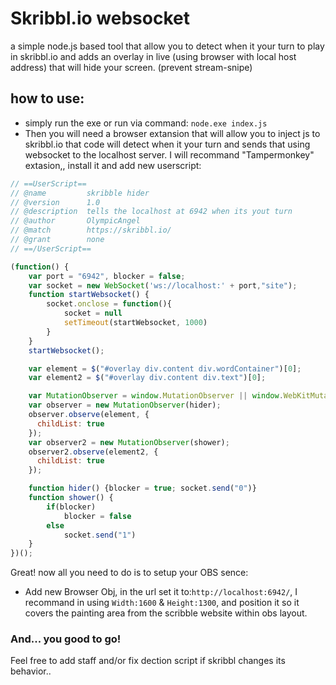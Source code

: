 # Skribbl.io websocket
 a simple node.js based tool that allow you to detect when it your turn to play in skribbl.io and adds an overlay in live (using browser with local host address) that will hide your screen. (prevent stream-snipe)

## how to use:
* simply run the exe or run via command:
```node.exe index.js```
* Then you will need a browser extansion that will allow you to inject js to skribbl.io
that code will detect when it your turn and sends that using websocket to the localhost server.
I will recommand "Tampermonkey" extasion,, install it and add new userscript:
```javascript
// ==UserScript==
// @name         skribble hider
// @version      1.0
// @description  tells the localhost at 6942 when its yout turn
// @author       OlympicAngel
// @match        https://skribbl.io/
// @grant        none
// ==/UserScript==

(function() {
    var port = "6942", blocker = false;
    var socket = new WebSocket('ws://localhost:' + port,"site");
    function startWebsocket() {
        socket.onclose = function(){
            socket = null
            setTimeout(startWebsocket, 1000)
        }
    }
    startWebsocket();

    var element = $("#overlay div.content div.wordContainer")[0];
    var element2 = $("#overlay div.content div.text")[0];

    var MutationObserver = window.MutationObserver || window.WebKitMutationObserver || window.MozMutationObserver;
    var observer = new MutationObserver(hider);
    observer.observe(element, {
  	  childList: true
    });
    var observer2 = new MutationObserver(shower);
    observer2.observe(element2, {
	  childList: true
    });

    function hider() {blocker = true; socket.send("0")}
    function shower() {
        if(blocker)
            blocker = false
        else
            socket.send("1")
    }
})();
```
Great! now all you need to do is to setup your OBS sence:
* Add new Browser Obj, in the url set it to:```http://localhost:6942/```,
I recommand in using ```Width:1600``` & ```Height:1300```,
and position it so it covers the painting area from the scribble website within obs layout.

### And... you good to go!

Feel free to add staff and/or fix dection script if skribbl changes its behavior..
